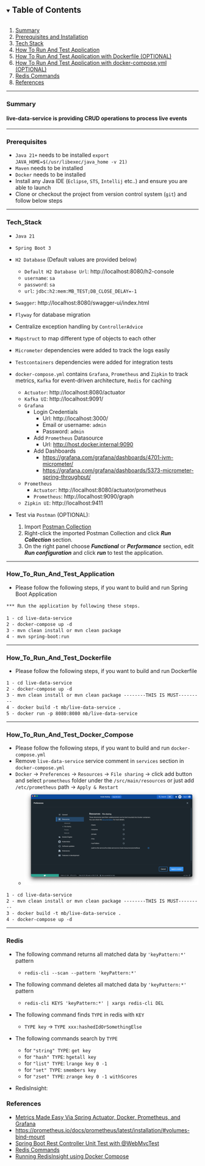 <!-- TABLE OF CONTENTS -->
<details open="open">
  <summary><h2 style="display: inline-block">Table of Contents</h2></summary>
  <ol>
    <li><a href="#Summary">Summary</a></li>
    <li><a href="#Prerequisites">Prerequisites and Installation</a></li>
    <li><a href="#Tech_Stack">Tech Stack</a></li>
    <li><a href="#How_To_Run_And_Test_Application">How To Run And Test Application</a></li>
    <li><a href="#How_To_Run_And_Test_Dockerfile">How To Run And Test Application with Dockerfile (OPTIONAL)</a></li>
    <li><a href="#How_To_Run_And_Test_Docker_Compose">How To Run And Test Application with docker-compose.yml (OPTIONAL)</a></li>
    <li><a href="#Redis">Redis Commands</a></li>
    <li><a href="#References">References</a></li>
  </ol>
</details>

-------

### Summary

#### live-data-service is providing CRUD operations to process live events

-------

### Prerequisites

- `Java 21+` needs to be installed `export JAVA_HOME=$(/usr/libexec/java_home -v 21)`
- `Maven` needs to be installed
- `Docker` needs to be installed
- Install any Java IDE (`Eclipse`, `STS`, `Intellij` etc..) and ensure you are able to launch
- Clone or checkout the project from version control system (`git`) and follow below steps

-------

### Tech_Stack

- `Java 21`
- `Spring Boot 3`
- `H2 Database` (Default values are provided below)
    - `Default H2 Database Url`: http://localhost:8080/h2-console
    - `username`: `sa`
    - `password`: `sa`
    - `url`: `jdbc:h2:mem:MB_TEST;DB_CLOSE_DELAY=-1`
- `Swagger`: http://localhost:8080/swagger-ui/index.html
- `Flyway` for database migration
- Centralize exception handling by `ControllerAdvice`
- `Mapstruct` to map different type of objects to each other
- `Micrometer` dependencies were added to track the logs easily
- `Testcontainers` dependencies were added for integration tests
- `docker-compose.yml` contains `Grafana`, `Prometheus` and `Zipkin` to track metrics, `Kafka` for event-driven
  architecture, `Redis` for caching
    - `Actuator`: http://localhost:8080/actuator
    - `Kafka UI`: http://localhost:9091/
    - `Grafana`
        - Login Credentials
            - Url: http://localhost:3000/
            - Email or username: `admin`
            - Password: `admin`
        - Add `Prometheus` Datasource
            - Url: http://host.docker.internal:9090
        - Add Dashboards
            - https://grafana.com/grafana/dashboards/4701-jvm-micrometer/
            - https://grafana.com/grafana/dashboards/5373-micrometer-spring-throughput/
    - `Prometheus`
        - `Actuator`: http://localhost:8080/actuator/prometheus
        - `Prometheus`: http://localhost:9090/graph
    - `Zipkin UI`: http://localhost:9411

- Test via `Postman` (OPTIONAL):
    1. Import [Postman Collection](docs%2Funit_test_service.postman_collection.json)
    2. Right-click the imported Postman Collection and click _**Run Collection**_ section.
    3. On the right panel choose _**Functional**_ or _**Performance**_ section, edit _**Run configuration**_ and click
       _**run**_ to test the application.

-------

### How_To_Run_And_Test_Application

- Please follow the following steps, if you want to build and run Spring Boot Application

```
*** Run the application by following these steps.

1 - cd live-data-service
2 - docker-compose up -d
3 - mvn clean install or mvn clean package 
4 - mvn spring-boot:run
```

-------

### How_To_Run_And_Test_Dockerfile

- Please follow the following steps, if you want to build and run Dockerfile

```
1 - cd live-data-service
2 - docker-compose up -d
3 - mvn clean install or mvn clean package --------THIS IS MUST---------
4 - docker build -t mb/live-data-service .
5 - docker run -p 8080:8080 mb/live-data-service
```

-------

### How_To_Run_And_Test_Docker_Compose

- Please follow the following steps, if you want to build and run `docker-compose.yml`
- Remove `live-data-service` service comment in `services` section in `docker-compose.yml`
- `Docker` -> `Preferences` -> `Resources` -> `File sharing` -> click add button and select `prometheus` folder under
  the `/src/main/resources` or just add `/etc/prometheus` path -> `Apply & Restart`
    - ![img.png](img.png)

```
1 - cd live-data-service
2 - mvn clean install or mvn clean package --------THIS IS MUST---------
3 - docker build -t mb/live-data-service .
4 - docker-compose up -d
```

-------

### Redis

* The following command returns all matched data by `'keyPattern:*'` pattern
    * `redis-cli --scan --pattern 'keyPattern:*'`

* The following command deletes all matched data by `'keyPattern:*'` pattern
    * `redis-cli KEYS 'keyPattern:*' | xargs redis-cli DEL`

* The following command finds `TYPE` in redis with `KEY`
    * `TYPE key` -> `TYPE xxx:hashedIdOrSomethingElse`

* The following commands search by `TYPE`

    * for `"string" TYPE`: `get key`
    * for `"hash" TYPE`: `hgetall key`
    * for `"list" TYPE`: `lrange key 0 -1`
    * for `"set" TYPE`: `smembers key`
    * for `"zset" TYPE`: `zrange key 0 -1 withScores`

* RedisInsight: 

### References

- [Metrics Made Easy Via Spring Actuator, Docker, Prometheus, and Grafana](https://www.youtube.com/watch?v=Utv7MWgNTvI)
- https://prometheus.io/docs/prometheus/latest/installation/#volumes-bind-mount
- [Spring Boot Rest Controller Unit Test with @WebMvcTest](https://www.bezkoder.com/spring-boot-webmvctest/)
- [Redis Commands](https://auth0.com/blog/introduction-to-redis-install-cli-commands-and-data-types/)
- [Running RedisInsight using Docker Compose](https://collabnix.com/running-redisinsight-using-docker-compose/)